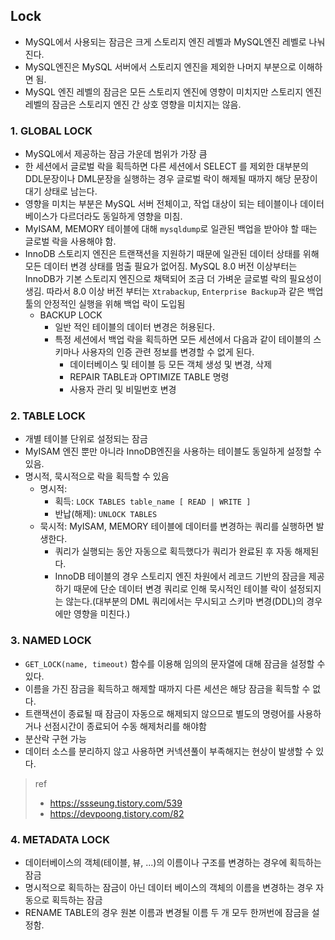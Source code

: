 ## Lock
- MySQL에서 사용되는 잠금은 크게 스토리지 엔진 레벨과 MySQL엔진 레벨로 나눠진다.
- MySQL엔진은 MySQL 서버에서 스토리지 엔진을 제외한 나머지 부분으로 이해하면 됨.
- MySQL 엔진 레벨의 잠금은 모든 스토리지 엔진에 영향이 미치지만 스토리지 엔진 레벨의 잠금은 스토리지 엔진 간 상호 영향을 미치지는 않음.

### 1. GLOBAL LOCK
- MySQL에서 제공하는 잠금 가운데 범위가 가장 큼
- 한 세션에서 글로벌 락을 획득하면 다른 세션에서 SELECT 를 제외한 대부분의 DDL문장이나 DML문장을 실행하는 경우 글로벌 락이 해제될 때까지 해당 문장이 대기 상태로 남는다.
- 영향을 미치는 부분은 MySQL 서버 전체이고, 작업 대상이 되는 테이블이나 데이터베이스가 다르더라도 동일하게 영향을 미침.
- MyISAM, MEMORY 테이블에 대해 `mysqldump`로 일관된 백업을 받아야 할 때는 글로벌 락을 사용해야 함.
- InnoDB 스토리지 엔진은 트랜잭션을 지원하기 때문에 일관된 데이터 상태를 위해 모든 데이터 변경 상태를 멈출 필요가 없어짐. MySQL 8.0 버전 이상부터는 InnoDB가 기본 스토리지 엔진으로 채택되어 조금 더 가벼운 글로벌 락의 필요성이 생김. 따라서 8.0 이상 버전 부터는 `Xtrabackup`, `Enterprise Backup`과 같은 백업 툴의 안정적인 실행을 위해 백업 락이 도입됨
    - BACKUP LOCK
        - 일반 적인 테이블의 데이터 변경은 허용된다.
        - 특정 세션에서 백업 락을 획득하면 모든 세션에서 다음과 같이 테이블의 스키마나 사용자의 인증 관련 정보를 변경할 수 없게 된다.
            - 데이터베이스 및 테이블 등 모든 객체 생성 및 변경, 삭제
            - REPAIR TABLE과 OPTIMIZE TABLE 명령
            - 사용자 관리 및 비밀번호 변경
        
### 2. TABLE LOCK
- 개별 테이블 단위로 설정되는 잠금
- MyISAM 엔진 뿐만 아니라 InnoDB엔진을 사용하는 테이블도 동일하게 설정할 수 있음.
- 명시적, 묵시적으로 락을 획득할 수 있음
    - 명시적:  
        - 획득: `LOCK TABLES table_name [ READ | WRITE ]`  
        - 반납(해제): `UNLOCK TABLES`
    - 묵시적: MyISAM, MEMORY 테이블에 데이터를 변경하는 쿼리를 실행하면 발생한다.
        - 쿼리가 실행되는 동안 자동으로 획득했다가 쿼리가 완료된 후 자동 해제된다.
        - InnoDB 테이블의 경우 스토리지 엔진 차원에서 레코드 기반의 잠금을 제공하기 때문에 단순 데이터 변경 쿼리로 인해 묵시적인 테이블 락이 설정되지는 않는다.(대부분의 DML 쿼리에서는 무시되고 스키마 변경(DDL)의 경우에만 영향을 미친다.)

### 3. NAMED LOCK
- `GET_LOCK(name, timeout)` 함수를 이용해 임의의 문자열에 대해 잠금을 설정할 수 있다.
- 이름을 가진 잠금을 획득하고 해제할 때까지 다른 세션은 해당 잠금을 획득할 수 없다.
- 트랜잭션이 종료될 때 잠금이 자동으로 해제되지 않으므로 별도의 명령어를 사용하거나 선점시간이 종료되어 수동 해제처리를 해야함
- 분산락 구현 가능
- 데이터 소스를 분리하지 않고 사용하면 커넥션풀이 부족해지는 현상이 발생할 수 있다.
> ref
>- https://ssseung.tistory.com/539
>- https://devpoong.tistory.com/82


### 4. METADATA LOCK
- 데이터베이스의 객체(테이블, 뷰, ...)의 이름이나 구조를 변경하는 경우에 획득하는 잠금
- 명시적으로 획득하는 잠금이 아닌 데이터 베이스의 객체의 이름을 변경하는 경우 자동으로 획득하는 잠금
- RENAME TABLE의 경우 원본 이름과 변경될 이름 두 개 모두 한꺼번에 잠금을 설정함.
